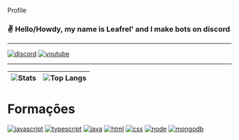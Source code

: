 Profile

### ✌️ Hello/Howdy, my name is Leafrel' and I make bots on discord

---
[![discord](https://img.shields.io/badge/Discord-7289DA?style=for-the-badge&logo=discord&logoColor=white)](https://discord.gg/Dxxm6xmXeT)
[![youtube](https://img.shields.io/badge/YouTube-FF0000?style=for-the-badge&logo=youtube&logoColor=white)](https://youtube.com/channel/UCkYKuIVDZPYQbxIFQ-uAGlA)



---
| ![Stats](https://github-readme-stats.vercel.app/api?username=leafrel&count_private=true&show_icons=true&title_color=246bce&text_color=ffffff&bg_color=151515&include_all_commits=true&hide_border=true&hide_title=true) | ![Top Langs](https://github-readme-stats.vercel.app/api/top-langs/?username=leafrel&count_private=true&show_icons=true&layout=compact&title_color=246bced&text_color=ffffff&bg_color=151515&hide_border=true) |
| ------------- | ------------- |


# Formações

[![javascript](https://img.shields.io/badge/JavaScript-F7DF1E?style=for-the-badge&logo=javascript&logoColor=black)](https://youtube.com/channel/UCkYKuIVDZPYQbxIFQ-uAGlA)
[![typescript](https://img.shields.io/badge/TypeScript-007ACC?style=for-the-badge&logo=typescript&logoColor=white)](https://youtube.com/channel/UCkYKuIVDZPYQbxIFQ-uAGlA)
[![java](https://img.shields.io/badge/Java-ED8B00?style=for-the-badge&logo=java&logoColor=white)](https://youtube.com/channel/UCkYKuIVDZPYQbxIFQ-uAGlA)
[![html](https://img.shields.io/badge/HTML-239120?style=for-the-badge&logo=html5&logoColor=white)](https://youtube.com/channel/UCkYKuIVDZPYQbxIFQ-uAGlA)
[![css](https://img.shields.io/badge/CSS-239120?&style=for-the-badge&logo=css3&logoColor=white)](https://youtube.com/channel/UCkYKuIVDZPYQbxIFQ-uAGlA)
[![node](https://img.shields.io/badge/Node.js-43853D?style=for-the-badge&logo=node.js&logoColor=white)](https://youtube.com/channel/UCkYKuIVDZPYQbxIFQ-uAGlA)
[![mongodb](https://img.shields.io/badge/MongoDB-4EA94B?style=for-the-badge&logo=mongodb&logoColor=white)](https://youtube.com/channel/UCkYKuIVDZPYQbxIFQ-uAGlA)

